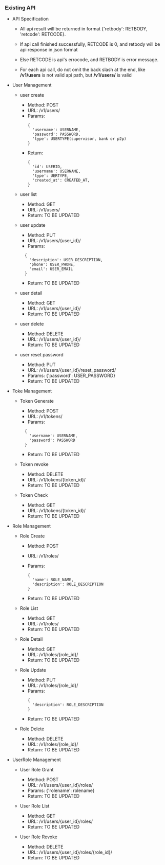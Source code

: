 ### Existing API

  * API Specification

    + All api result will be returned in format {'retbody': RETBODY, 'retcode': RETCODE}.

    + If api call finished successfully, RETCODE is 0, and retbody will be api response in
    json format

    + Else RETCODE is api's errocode, and RETBODY is error message.

    + For each api call, do not omit the back slash at the end, like **/v1/users** is not valid
    api path, but **/v1/users/** is valid

  * User Management

    + user create
        - Method: POST
        - URL: /v1/users/
        - Params:
          ```
          {
            'username': USERNAME,
            'password': PASSWORD,
            'type': USERTYPE(supervisor, bank or p2p)
          }
          ```
        - Return:
          ```
          {
            'id': USERID,
            'username': USERNAME,
            'type': UERTYPE,
            'created_at': CREATED_AT,
          }
          ```

    + user list
        - Method: GET
        - URL: /v1/users/
        - Return: TO BE UPDATED

    + user update
        - Method: PUT
        - URL: /v1/users/{user_id}/
        - Params:
        ```
          {
            'description': USER_DESCRIPTION,
            'phone': USER_PHONE,
            'email': USER_EMAIL
          }
        ```
        - Return: TO BE UPDATED

    + user detail
      - Method: GET
      - URL: /v1/users/{user_id}/
      - Return: TO BE UPDATED

    + user delete
      - Method: DELETE
      - URL: /v1/users/{user_id}/
      - Return: TO BE UPDATED

    + user reset password
      - Method: PUT
      - URL: /v1/users/{user_id}/reset_password/
      - Params: {'password': USER_PASSWORD}
      - Return: TO BE UPDATED

  * Toke Management

    + Token Generate
      - Method: POST
      - URL: /v1/tokens/
      - Params:
      ```
        {
          'username': USERNAME,
          'password': PASSWORD
        }
      ```
      - Return: TO BE UPDATED

    + Token revoke
      - Method: DELETE
      - URL: /v1/tokens/{token_id}/
      - Return: TO BE UPDATED

    + Token Check

      - Method: GET
      - URL: /v1/tokens/{token_id}/
      - Return: TO BE UPDATED

  * Role Management

    + Role Create
      - Method: POST
      - URL: /v1/roles/
      - Params:

        ```
        {
          'name': ROLE_NAME,
          'description': ROLE_DESCRIPTION
        }
        ```
      - Return: TO BE UPDATED

    + Role List
      - Method: GET
      - URL: /v1/roles/
      - Return: TO BE UPDATED

    + Role Detail
      - Method: GET
      - URL: /v1/roles/{role_id}/
      - Return: TO BE UPDATED

    + Role Update
      - Method: PUT
      - URL: /v1/roles/{role_id}/
      - Params:
        ```
        {
          'description': ROLE_DESCRIPTION
        }
        ```
      - Return: TO BE UPDATED

    + Role Delete

      - Method: DELETE
      - URL: /v1/roles/{role_id}/
      - Return: TO BE UPDATED

  * UserRole Management

    + User Role Grant
      - Method: POST
      - URL: /v1/users/{user_id}/roles/
      - Params: {'rolename': rolename}
      - Return: TO BE UPDATED

    + User Role List
      - Method: GET
      - URL: /v1/users/{user_id}/roles/
      - Return: TO BE UPDATED

    + User Role Revoke
      - Method: DELETE
      - URL: /v1/users/{user_id}/roles/{role_id}/
      - Return: TO BE UPDATED
